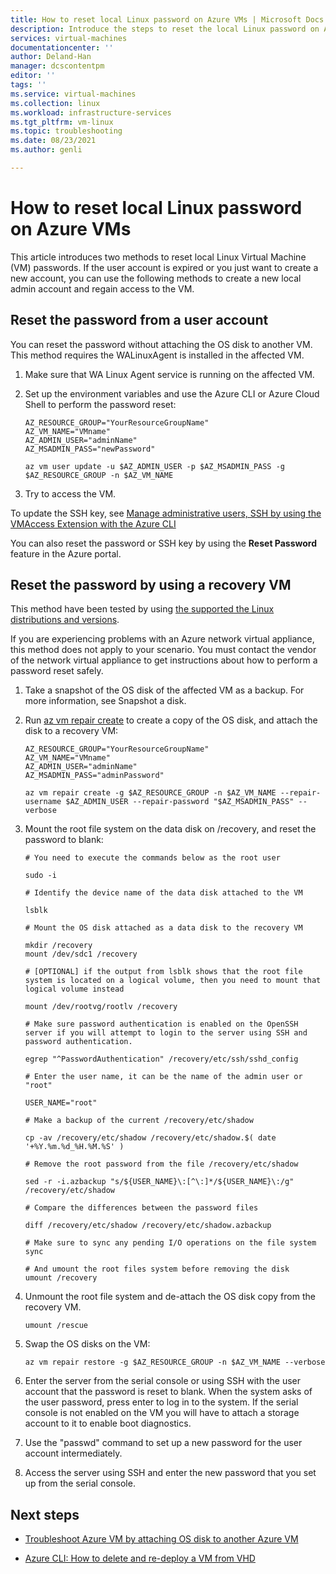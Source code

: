 ```yaml
---
title: How to reset local Linux password on Azure VMs | Microsoft Docs
description: Introduce the steps to reset the local Linux password on Azure VM
services: virtual-machines
documentationcenter: ''
author: Deland-Han
manager: dcscontentpm
editor: ''
tags: ''
ms.service: virtual-machines
ms.collection: linux
ms.workload: infrastructure-services
ms.tgt_pltfrm: vm-linux
ms.topic: troubleshooting
ms.date: 08/23/2021
ms.author: genli

---
```


# How to reset local Linux password on Azure VMs

This article introduces two methods to reset local Linux Virtual Machine (VM) passwords. If the user account is expired or you just want to create a new account, you can use the following methods to create a new local admin account and regain access to the VM.

## Reset the password from a user account

You can reset the password without attaching the OS disk to another VM. This method requires the WALinuxAgent is installed in the affected VM. 

1. Make sure that WA Linux Agent service is running on the affected VM.

2. Set up the environment variables and use the Azure CLI or Azure Cloud Shell to perform the password reset:

    ```
    AZ_RESOURCE_GROUP="YourResourceGroupName"
    AZ_VM_NAME="VMname"
    AZ_ADMIN_USER="adminName"
    AZ_MSADMIN_PASS="newPassword"

    az vm user update -u $AZ_ADMIN_USER -p $AZ_MSADMIN_PASS -g $AZ_RESOURCE_GROUP -n $AZ_VM_NAME
    ```
3. Try to access the VM.

To update the SSH key, see [Manage administrative users, SSH by using the VMAccess Extension with the Azure CLI](/azure/virtual-machines/extensions/vmaccess#update-ssh-key)

You can also reset the password or SSH key by using the **Reset Password** feature in the Azure portal.

## Reset the password by using a recovery VM

This method have been tested by using [the supported the Linux distributions and versions](/azure/virtual-machines/linux/endorsed-distros). 

If you are experiencing problems with an Azure network virtual appliance, this method does not apply to your scenario. You must contact the vendor of the network virtual appliance to get instructions about how to perform a password reset safely.

1. Take a snapshot of the OS disk of the affected VM as a backup. For more information, see Snapshot a disk.
1. Run [az vm repair create](/cli/azure/vm/repair?view=azure-cli-latest&preserve-view=true) to create a copy of the OS disk, and attach the disk to a recovery VM:
    ```
    AZ_RESOURCE_GROUP="YourResourceGroupName"
    AZ_VM_NAME="VMname"
    AZ_ADMIN_USER="adminName"
    AZ_MSADMIN_PASS="adminPassword"

    az vm repair create -g $AZ_RESOURCE_GROUP -n $AZ_VM_NAME --repair-username $AZ_ADMIN_USER --repair-password "$AZ_MSADMIN_PASS" --verbose
    ```
1. Mount the root file system on the data disk on /recovery, and reset the password to blank:

    ```
    # You need to execute the commands below as the root user

    sudo -i

    # Identify the device name of the data disk attached to the VM

    lsblk

    # Mount the OS disk attached as a data disk to the recovery VM

    mkdir /recovery
    mount /dev/sdc1 /recovery

    # [OPTIONAL] if the output from lsblk shows that the root file system is located on a logical volume, then you need to mount that logical volume instead

    mount /dev/rootvg/rootlv /recovery

    # Make sure password authentication is enabled on the OpenSSH server if you will attempt to login to the server using SSH and password authentication.

    egrep "^PasswordAuthentication" /recovery/etc/ssh/sshd_config

    # Enter the user name, it can be the name of the admin user or "root"

    USER_NAME="root"

    # Make a backup of the current /recovery/etc/shadow

    cp -av /recovery/etc/shadow /recovery/etc/shadow.$( date '+%Y.%m.%d_%H.%M.%S' )

    # Remove the root password from the file /recovery/etc/shadow

    sed -r -i.azbackup "s/${USER_NAME}\:[^\:]*/${USER_NAME}\:/g" /recovery/etc/shadow

    # Compare the differences between the password files

    diff /recovery/etc/shadow /recovery/etc/shadow.azbackup

    # Make sure to sync any pending I/O operations on the file system
    sync 

    # And umount the root files system before removing the disk
    umount /recovery
    ```
1. Unmount the root file system and de-attach the OS disk copy from the recovery VM.
    ```
    umount /rescue
    ```
1. Swap the OS disks on the VM:

    ```
    az vm repair restore -g $AZ_RESOURCE_GROUP -n $AZ_VM_NAME --verbose
    ```

1. Enter the server from the serial console or using SSH with the user account that the password is reset to blank.  When the system asks of the user password, press enter to log in to the system. If the serial console is not enabled on the VM you will have to attach a storage account to it to enable boot diagnostics.

1. Use the "passwd" command to set up a new password for the user account intermediately.

1. Access the server using SSH and enter the new password that you set up from the serial console.

## Next steps

* [Troubleshoot Azure VM by attaching OS disk to another Azure VM](https://social.technet.microsoft.com/wiki/contents/articles/18710.troubleshoot-azure-vm-by-attaching-os-disk-to-another-azure-vm.aspx)

* [Azure CLI: How to delete and re-deploy a VM from VHD](/archive/blogs/linuxonazure/azure-cli-how-to-delete-and-re-deploy-a-vm-from-vhd)

